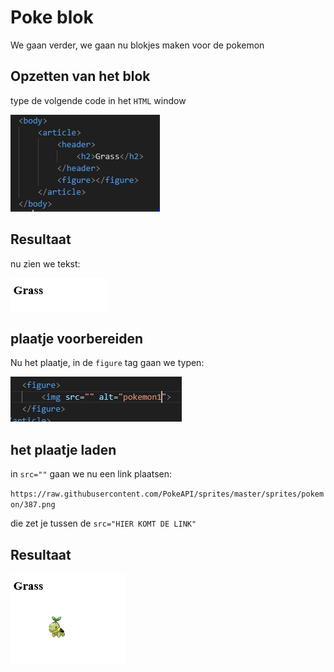 # Poke blok

We gaan verder, we gaan nu blokjes maken voor de pokemon


## Opzetten van het blok

type de volgende code in het `HTML` window


![pokeblok.PNG](img/pokeblok.PNG)

## Resultaat

nu zien we tekst:

![pokeblokresult1.PNG](img/pokeblokresult1.PNG)

## plaatje voorbereiden

Nu het plaatje, in de `figure` tag gaan we typen:


![pokeblok2.PNG](img/pokeblok2.PNG)

## het plaatje laden

in `src=""` gaan we nu een link plaatsen:

`https://raw.githubusercontent.com/PokeAPI/sprites/master/sprites/pokemon/387.png`

die zet je tussen de `src="HIER KOMT DE LINK"`

## Resultaat


![pokeblokresult2.PNG](img/pokeblokresult2.PNG)
